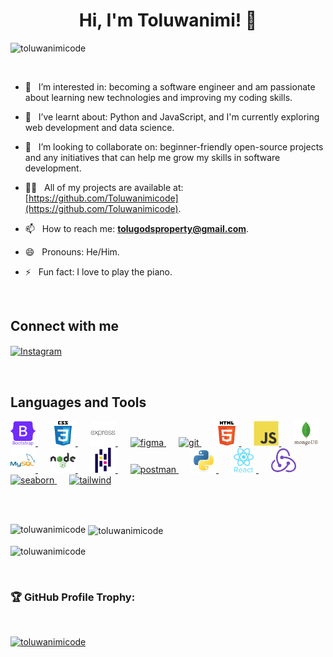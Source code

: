 <h1 align="center">Hi, I'm Toluwanimi! 👋</h1>
<p align="left"> <img src="https://komarev.com/ghpvc/?username=toluwanimicode&label=Profile%20views&color=0e75b6&style=flat" alt="toluwanimicode" /> </p>

<br />

- 👀 &nbsp; I’m interested in: becoming a software engineer and am passionate about learning new technologies and improving my coding skills.

- 🌱 &nbsp; I’ve learnt about: Python and JavaScript, and I'm currently exploring web development and data science.

- 👯 &nbsp; I’m looking to collaborate on: beginner-friendly open-source projects and any initiatives that can help me grow my skills in software development.

- 👨‍💻 &nbsp; All of my projects are available at: [https://github.com/Toluwanimicode](https://github.com/Toluwanimicode).

- 📫 &nbsp; How to reach me: **tolugodsproperty@gmail.com**.

- 😄 &nbsp; Pronouns: He/Him.

- ⚡ &nbsp; Fun fact: I love to play the piano.


<br />


## Connect with me
<p align="left">
<a href="https://instagram.com/tolugodsproperty" target="blank"><img align="center" src="https://raw.githubusercontent.com/rahuldkjain/github-profile-readme-generator/master/src/images/icons/Social/instagram.svg" alt="Instagram" height="30" width="40" /></a>
</p>

<br/>

## Languages and Tools
<p align="left">
    <a href="https://getbootstrap.com" target="_blank" rel="noreferrer" style="margin-right: 20px;"> <img src="https://raw.githubusercontent.com/devicons/devicon/master/icons/bootstrap/bootstrap-plain-wordmark.svg" alt="bootstrap" width="40" height="40"/> </a>
    <a href="https://www.w3schools.com/css/" target="_blank" rel="noreferrer" style="margin-right: 20px;"> <img src="https://raw.githubusercontent.com/devicons/devicon/master/icons/css3/css3-original-wordmark.svg" alt="css3" width="40" height="40"/> </a>
    <a href="https://expressjs.com" target="_blank" rel="noreferrer" style="margin-right: 20px;"> <img src="https://raw.githubusercontent.com/devicons/devicon/master/icons/express/express-original-wordmark.svg" alt="express" width="40" height="40"/> </a>
    <a href="https://www.figma.com/" target="_blank" rel="noreferrer" style="margin-right: 20px;"> <img src="https://www.vectorlogo.zone/logos/figma/figma-icon.svg" alt="figma" width="40" height="40"/> </a>
    <a href="https://git-scm.com/" target="_blank" rel="noreferrer" style="margin-right: 20px;"> <img src="https://www.vectorlogo.zone/logos/git-scm/git-scm-icon.svg" alt="git" width="40" height="40"/> </a>
    <a href="https://www.w3.org/html/" target="_blank" rel="noreferrer" style="margin-right: 20px;"> <img src="https://raw.githubusercontent.com/devicons/devicon/master/icons/html5/html5-original-wordmark.svg" alt="html5" width="40" height="40"/> </a>
    <a href="https://developer.mozilla.org/en-US/docs/Web/JavaScript" target="_blank" rel="noreferrer" style="margin-right: 20px;"> <img src="https://raw.githubusercontent.com/devicons/devicon/master/icons/javascript/javascript-original.svg" alt="javascript" width="40" height="40"/> </a>
    <a href="https://www.mongodb.com/" target="_blank" rel="noreferrer" style="margin-right: 20px;"> <img src="https://raw.githubusercontent.com/devicons/devicon/master/icons/mongodb/mongodb-original-wordmark.svg" alt="mongodb" width="40" height="40"/> </a>
    <a href="https://www.mysql.com/" target="_blank" rel="noreferrer" style="margin-right: 20px;"> <img src="https://raw.githubusercontent.com/devicons/devicon/master/icons/mysql/mysql-original-wordmark.svg" alt="mysql" width="40" height="40"/> </a>
    <a href="https://nodejs.org" target="_blank" rel="noreferrer" style="margin-right: 20px;"> <img src="https://raw.githubusercontent.com/devicons/devicon/master/icons/nodejs/nodejs-original-wordmark.svg" alt="nodejs" width="40" height="40"/> </a>
    <a href="https://pandas.pydata.org/" target="_blank" rel="noreferrer" style="margin-right: 20px;"> <img src="https://raw.githubusercontent.com/devicons/devicon/2ae2a900d2f041da66e950e4d48052658d850630/icons/pandas/pandas-original.svg" alt="pandas" width="40" height="40"/> </a>
    <a href="https://postman.com" target="_blank" rel="noreferrer" style="margin-right: 20px;"> <img src="https://www.vectorlogo.zone/logos/getpostman/getpostman-icon.svg" alt="postman" width="40" height="40"/> </a>
    <a href="https://www.python.org" target="_blank" rel="noreferrer" style="margin-right: 20px;"> <img src="https://raw.githubusercontent.com/devicons/devicon/master/icons/python/python-original.svg" alt="python" width="40" height="40"/> </a>
    <a href="https://reactjs.org/" target="_blank" rel="noreferrer" style="margin-right: 20px;"> <img src="https://raw.githubusercontent.com/devicons/devicon/master/icons/react/react-original-wordmark.svg" alt="react" width="40" height="40"/> </a>
    <a href="https://redux.js.org" target="_blank" rel="noreferrer" style="margin-right: 20px;"> <img src="https://raw.githubusercontent.com/devicons/devicon/master/icons/redux/redux-original.svg" alt="redux" width="40" height="40"/> </a>
    <a href="https://seaborn.pydata.org/" target="_blank" rel="noreferrer" style="margin-right: 20px;"> <img src="https://seaborn.pydata.org/_images/logo-mark-lightbg.svg" alt="seaborn" width="40" height="40"/> </a>
    <a href="https://tailwindcss.com/" target="_blank" rel="noreferrer" style="margin-right: 20px;"> <img src="https://www.vectorlogo.zone/logos/tailwindcss/tailwindcss-icon.svg" alt="tailwind" width="40" height="40"/> </a>
</p>


<br/><br/>

<p><img align="left" src="https://github-readme-stats.vercel.app/api/top-langs?username=toluwanimicode&show_icons=true&locale=en&layout=compact&theme=github_dark" alt="toluwanimicode" /></p>

<p>&nbsp;<img align="center" src="https://github-readme-stats.vercel.app/api?username=toluwanimicode&show_icons=true&locale=en&theme=github_dark" alt="toluwanimicode" /></p>

<p><img align="center" src="https://github-readme-streak-stats.herokuapp.com/?user=toluwanimicode&theme=github_dark" alt="toluwanimicode" /></p>

<br />

<h3 align="left">🏆 GitHub Profile Trophy:</h3>
<br/>
<p align="left"> <a href="https://github.com/ryo-ma/github-profile-trophy"><img src="https://github-profile-trophy.vercel.app/?username=toluwanimicode&theme=flat&no-frame=true&column=7" alt="toluwanimicode" /></a> </p>





